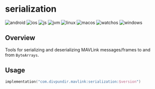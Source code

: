 # serialization

![android](http://img.shields.io/badge/android-8A2BE2.svg)
![ios](http://img.shields.io/badge/ios-FFD700.svg)
![js](http://img.shields.io/badge/js-FFC107.svg)
![jvm](http://img.shields.io/badge/jvm-4169E1.svg)
![linux](http://img.shields.io/badge/linux-4B0082.svg)
![macos](http://img.shields.io/badge/macos-FF4500.svg)
![watchos](http://img.shields.io/badge/watchos-008080.svg)
![windows](http://img.shields.io/badge/windows-FF1493.svg)

## Overview

Tools for serializing and deserializing MAVLink messages/frames to and from `ByteArrays`.

## Usage

```kotlin
implementation("com.divpundir.mavlink:serialization:$version")
```
